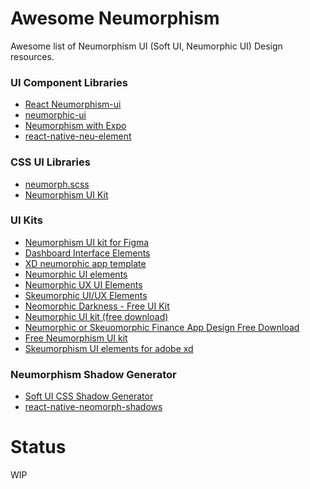 # Awesome Neumorphism
Awesome list of Neumorphism UI (Soft UI, Neumorphic UI) Design resources.

### UI Component Libraries
* [React Neumorphism-ui](https://github.com/usamamoinakhter/Neumorphism-ui)
* [neumorphic-ui](https://github.com/dev-saeed/neumorphic-ui)
* [Neumorphism with Expo](https://expo-neumorphism.calebnance.now.sh/)
* [react-native-neu-element](https://github.com/Jamyth/react-native-neu-element)

### CSS UI Libraries
* [neumorph.scss](https://github.com/ChemaAlfonso/neumorph.scss)
* [Neumorphism UI Kit](https://codepen.io/drovosek2703/pen/VwYRZrM)

### UI Kits
* [Neumorphism UI kit for Figma](https://www.behance.net/gallery/92714821/FREE-Neumorphism-UI-kit-for-Figma)
* [Dashboard Interface Elements](https://dribbble.com/shots/10143929-Freebie-Dashboard-Interface-Elements)
* [XD neumorphic app template](https://dribbble.com/shots/10114826-Free-XD-neumorphic-app-template)
* [Neumorphic UI elements](https://dribbble.com/shots/9956580-Freebie-Neumorphic-UI-elements)
* [Neumorphic UX UI Elements](https://dribbble.com/shots/9527558-Freebie-Neumorphic-UX-UI-Elements)
* [Skeumorphic UI/UX Elements](https://dribbble.com/shots/9566236-Skeumorphic-UI-UX-Elements)
* [Neomorphic Darkness - Free UI Kit](https://www.behance.net/gallery/90329723/Neomorphic-Darkness-Free-UI-Kit)
* [Neumorphic UI kit (free download)](https://www.behance.net/gallery/90616369/Neumorphic-UI-kit-%28free-download)
* [Neumorphic or Skeuomorphic Finance App Design Free Download](https://dribbble.com/shots/9766967-Neumorphic-or-Skeuomorphic-Finance-App-Design-Free-Download)
* [Free Neumorphism UI kit](https://dribbble.com/shots/9784221-Free-Neumorphism-UI-kit)
* [Skeumorphism UI elements for adobe xd](https://dribbble.com/shots/9633426-Skeumorphism-UI-elements-for-adobe-xd)

### Neumorphism Shadow Generator
* [Soft UI CSS Shadow Generator](https://neumorphism.io/#55b9f3)
* [react-native-neomorph-shadows](https://github.com/tokkozhin/react-native-neomorph-shadows)

# Status
WIP
